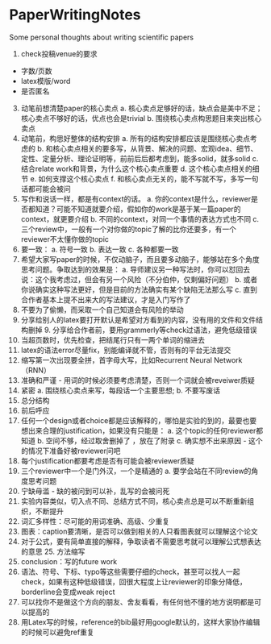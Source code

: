 # PaperWritingNotes
Some personal thoughts about writing scientific papers

1. check投稿venue的要求
* 字数/页数
* latex模版/word
* 是否匿名 
3. 动笔前想清楚paper的核心卖点 
 a. 核心卖点足够好的话，缺点会是美中不足；核心卖点不够好的话，优点也会是trivial 
 b. 围绕核心卖点构思题目来突出核心卖点 
4. 动笔前，构思好整体的结构安排 
 a. 所有的结构安排都应该是围绕核心卖点考虑的 
 b. 和核心卖点相关的要多写，从背景、解决的问题、宏观idea、细节、定性、定量分析、理论证明等，前前后后都考虑到，能多solid，就多solid 
 c. 结合relate work和背景，为什么这个核心卖点重要 
 d. 这个核心卖点相关的细节 
 e. 如何支撑这个核心卖点
 f. 和核心卖点无关的，能不写就不写，多写一句话都可能会被问 
5. 写作和说话一样，都是有context的话。 
 a. 你的context是什么，reviewer是否都知道？可能不知道就要介绍，假如你的work是基于某一篇paper的context，就更要介绍 
 b. 不同的context，对同一个事情的表达方式也不同 
 c. 三个review中，一般有一个对你做的topic了解的比你还要多，有一个reviewer不太懂你做的topic 
6. 要一致： 
 a. 符号一致 
 b. 表达一致 
 c. 各种都要一致 
7. 希望大家写paper的时候，不仅动脑子，而且要多动脑子，能够站在多个角度思考问题。争取达到的效果是： 
 a. 导师建议另一种写法时，你可以怼回去说：这个我考虑过，但会有另一个风险（不分伯仲，仅剩偏好问题） 
 b. 或者你说确实这种写法更好，但是目前的方法确实有某个缺陷无法那么写 
 c. 直到合作者基本上提不出来大的写法建议，才是入门写作了
8. 不要为了偷懒，而采取一个自己知道会有风险的举动 
9. 分享给别人的latex要打开默认是希望对方看到的内容，没有用的文件和文件结构删掉 9. 分享给合作者前，要用grammerly等check过语法，避免低级错误 
10. 当超页数时，优先检查，把结尾行只有一两个单词的缩进去 
11. latex的语法error尽量fix，别能编译就不管，否则有的平台无法提交 
12. 缩写第一次出现要全拼，首字母大写，比如Recurrent Neural Network （RNN） 
13. 准确和严谨 - 用词的时候必须要考虑清楚，否则一个词就会被reveiwer质疑 
14. 紧密
 a. 围绕核心卖点来写，每段话一个主要思想;
 b. 不要写废话 
16. 总分结构 
17. 前后呼应 
18. 任何一个design或者choice都是应该解释的，哪怕是实验的到的，最要也要想出来合理的justification，如果没有只能是： 
 a. 这个topic的任何reviewer都知道 
 b. 空间不够，经过取舍删掉了 ，放在了附录
 c. 确实想不出来原因 - 这个的情况下准备好被reviewer问吧 
19. 每个justification都要考虑是否有可能会被reviewer质疑 
20. 三个reviewer中一个是门外汉，一个是精通的 
 a. 要学会站在不同review的角度思考问题 
21. 宁缺毋滥 - 缺的被问到可以补，乱写的会被问死 
22. 实验内容类似，切入点不同、总结方式不同，核心卖点总是可以不断重新组织，不断提升 
23. 词汇多样性：尽可能的用词准确、高级、少重复 
24. 图表：caption要清晰，是否可以做到相关的人只看图表就可以理解这个论文 
25. 对于公式，要有简单直接的解释，争取读者不需要思考就可以理解公式想表达的意思 25. 方法缩写 
26. conclusion：写的future work 
27. 语法、符号、下标、typo等这些需要仔细的check，甚至可以找人一起check，如果有这种低级错误，回很大程度上让reviewer的印象分降低，borderline会变成weak reject 
28. 可以找你不是做这个方向的朋友、舍友看看，有任何他不懂的地方说明都是可以提高的
29. 用Latex写的时候，reference的bib最好用google默认的，这样大家协作编辑的时候可以避免ref重复
